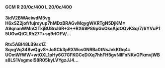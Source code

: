 #### GCM R 20/0c/400 L 20/0c/400
**3idV2BWAeiwdM5vg**<br/>**H6xSZ2jof/fujroyup7hMDzBRAGvMqygWKRTgN5DjKM=**<br/>**A9qnanWMnClTkjBU8rcI6R+3++RX69P86pGxOkeAjdOQvKSq/7/6YVuP15UGwQtCLRh27T+sq9rlOFV/...**<br/><br/>
**Rtx5ABl48LB9sx1Z**<br/>**SqvgVq34BwQgvS+JoSCk3pRXWos0NRBa0tNsJvkKGq4=**<br/>**UOmWfWW+wtOXL1pHy6G7GFKGCeDiXq7hhFH5gvNllFnNKvGPkmvjWBs8LS1Vsgmol58R05kyLVYgzJJ4...**